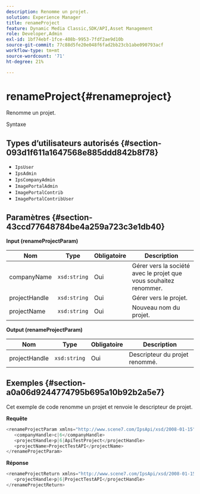 ```yaml
---
description: Renomme un projet.
solution: Experience Manager
title: renameProject
feature: Dynamic Media Classic,SDK/API,Asset Management
role: Developer,Admin
exl-id: 1bf74ebf-1fce-408b-9953-7fdf2ae9d10b
source-git-commit: 77c88d5fe20e048f6fad2bb23cb1abe090793acf
workflow-type: tm+mt
source-wordcount: '71'
ht-degree: 21%

---
```


# renameProject{#renameproject}

Renomme un projet.

Syntaxe

## Types d’utilisateurs autorisés {#section-093d1f611a1647568e885ddd842b8f78}

* `IpsUser`
* `IpsAdmin`
* `IpsCompanyAdmin`
* `ImagePortalAdmin`
* `ImagePortalContrib`
* `ImagePortalContribUser`

## Paramètres {#section-43ccd77648784be4a259a723c3e1db40}

**Input (renameProjectParam)**

| Nom | Type | Obligatoire | Description |
|---|---|---|---|
| companyName | `xsd:string` | Oui | Gérer vers la société avec le projet que vous souhaitez renommer. |
| projectHandle | `xsd:string` | Oui | Gérer vers le projet. |
| projectName | `xsd:string` | Oui | Nouveau nom du projet. |

**Output (renameProjectParam)**

| Nom | Type | Obligatoire | Description |
|---|---|---|---|
| projectHandle | `xsd:string` | Oui | Descripteur du projet renommé. |

## Exemples {#section-a0a06d9244774795b695a10b92b2a5e7}

Cet exemple de code renomme un projet et renvoie le descripteur de projet.

**Requête**

```java
<renameProjectParam xmlns="http://www.scene7.com/IpsApi/xsd/2008-01-15">
   <companyHandle>c|6</companyHandle>
   <projectHandle>p|6|ApiTestProject</projectHandle>
   <projectName>ProjectTestAPI</projectName>
</renameProjectParam>
```

**Réponse**

```java
<renameProjectReturn xmlns="http://www.scene7.com/IpsApi/xsd/2008-01-15">
   <projectHandle>p|6|ProjectTestAPI</projectHandle>
</renameProjectReturn>
```
